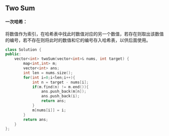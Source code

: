 ## Two Sum

#### 一次哈希：

​		将数值作为索引，在哈希表中找此时数值对应的另一个数值，若存在则取出该数值的编号，若不存在则将此时的数值和它的编号存入哈希表，以供后面使用。

```c++
class Solution {
public:
    vector<int> twoSum(vector<int>& nums, int target) {
        map<int,int> m;
        vector<int> ans;
        int len = nums.size();
        for(int i=0;i<len;i++){
            int n = target - nums[i];
            if(m.find(n) != m.end()){
                ans.push_back(m[n]);
                ans.push_back(i);
                return ans;
            }
            m[nums[i]] = i;
        }
        return ans;
    }
};
```

